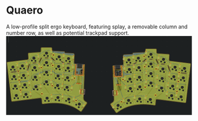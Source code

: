 # Quaero
A low-profile split ergo keyboard, featuring splay, a removable column and number row, as well as potential trackpad support.
![image](pics/pic_16.png)
